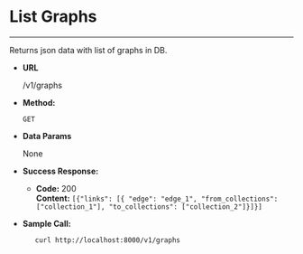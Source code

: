 # List Graphs

----
  Returns json data with list of graphs in DB.

* **URL**

  /v1/graphs

* **Method:**

  `GET`

* **Data Params**

  None

* **Success Response:**

  * **Code:** 200 <br />
    **Content:** `[{"links": [{ "edge": "edge_1", "from_collections": ["collection_1"], "to_collections": ["collection_2"]}]}]`

* **Sample Call:**

  ```shell
     curl http://localhost:8000/v1/graphs
  ```
